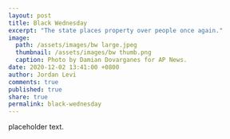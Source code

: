 ```yaml
---
layout: post
title: Black Wednesday
excerpt: "The state places property over people once again."
image: 
  path: /assets/images/bw large.jpeg
  thumbnail: /assets/images/bw thumb.png
  caption: Photo by Damian Dovarganes for AP News.
date: 2020-12-02 13:41:00 +0800
author: Jordan Levi
comments: true
published: true
share: true
permalink: black-wednesday
---
```

placeholder text.
